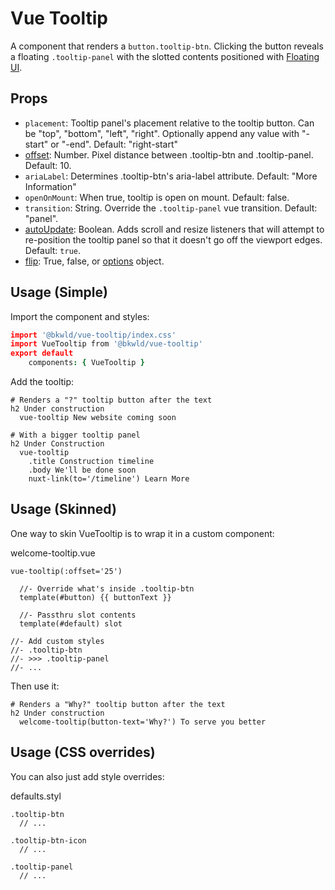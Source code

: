 # Vue Tooltip

A component that renders a `button.tooltip-btn`.  Clicking the button reveals a floating `.tooltip-panel` with the slotted contents positioned with [Floating UI](https://floating-ui.com/).

## Props

* `placement`: Tooltip panel's placement relative to the tooltip button.  Can be "top", "bottom", "left", "right".  Optionally append any value with "-start" or "-end".  Default: "right-start"
* [offset](https://floating-ui.com/docs/offset): Number.  Pixel distance between .tooltip-btn and .tooltip-panel.  Default: 10. 
* `ariaLabel`: Determines .tooltip-btn's aria-label attribute.  Default: "More Information"
* `openOnMount`: When true, tooltip is open on mount. Default: false. 
* `transition`: String.  Override the `.tooltip-panel` vue transition. Default: "panel".
* [autoUpdate](https://floating-ui.com/docs/autoUpdate): Boolean.  Adds scroll and resize listeners that will attempt to re-position the tooltip panel so that it doesn't go off the viewport edges.  Default: `true`.
* [flip](https://floating-ui.com/docs/flip): True, false, or [options](https://floating-ui.com/docs/flip#options) object. 

## Usage (Simple)

Import the component and styles:
```coffee
import '@bkwld/vue-tooltip/index.css'
import VueTooltip from '@bkwld/vue-tooltip'
export default
	components: { VueTooltip }
```

Add the tooltip:
```pug
# Renders a "?" tooltip button after the text
h2 Under construction
  vue-tooltip New website coming soon

# With a bigger tooltip panel
h2 Under Construction
  vue-tooltip
    .title Construction timeline
    .body We'll be done soon
    nuxt-link(to='/timeline') Learn More
```

## Usage (Skinned)

One way to skin VueTooltip is to wrap it in a custom component:

welcome-tooltip.vue
```pug
vue-tooltip(:offset='25')

  //- Override what's inside .tooltip-btn
  template(#button) {{ buttonText }}

  //- Passthru slot contents
  template(#default) slot

//- Add custom styles
//- .tooltip-btn
//- >>> .tooltip-panel
//- ...
```

Then use it:
```pug
# Renders a "Why?" tooltip button after the text
h2 Under construction
  welcome-tooltip(button-text='Why?') To serve you better
```

## Usage (CSS overrides)

You can also just add style overrides:

defaults.styl
```styl
.tooltip-btn
  // ...

.tooltip-btn-icon
  // ...

.tooltip-panel
  // ...
```